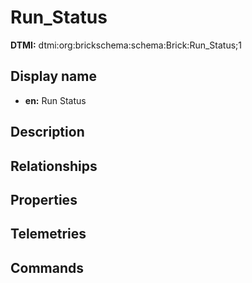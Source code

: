 # Run_Status
**DTMI:** dtmi:org:brickschema:schema:Brick:Run_Status;1
## Display name
- **en:** Run Status
## Description
## Relationships
## Properties
## Telemetries
## Commands

